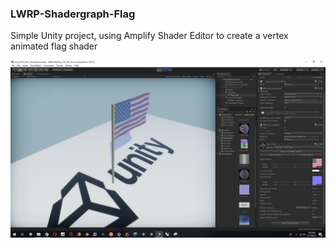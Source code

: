 ### **LWRP-Shadergraph-Flag**

Simple Unity project, using Amplify Shader Editor to create a vertex animated flag shader
 
![Project View](./Capture.JPG)
